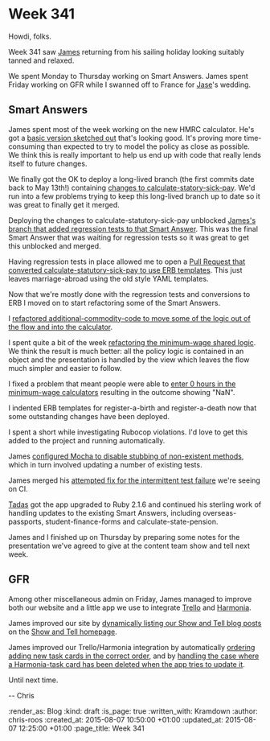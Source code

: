 Week 341
========

Howdi, folks.

Week 341 saw [James][] returning from his sailing holiday looking suitably tanned and relaxed.

We spent Monday to Thursday working on Smart Answers. James spent Friday working on GFR while I swanned off to France for [Jase][]'s wedding.

## Smart Answers

James spent most of the week working on the new HMRC calculator. He's got a [basic version sketched out][pr-1859] that's looking good. It's proving more time-consuming than expected to try to model the policy as close as possible. We think this is really important to help us end up with code that really lends itself to future changes.

We finally got the OK to deploy a long-lived branch (the first commits date back to May 13th!) containing [changes to calculate-statory-sick-pay][pr-1777]. We'd run into a few problems trying to keep this long-lived branch up to date so it was great to finally get it merged.

Deploying the changes to calculate-statutory-sick-pay unblocked [James's branch that added regression tests to that Smart Answer][pr-1821]. This was the final Smart Answer that was waiting for regression tests so it was great to get this unblocked and merged.

Having regression tests in place allowed me to open a [Pull Request that converted calculate-statutory-sick-pay to use ERB templates][pr-1863]. This just leaves marriage-abroad using the old style YAML templates.

Now that we're mostly done with the regression tests and conversions to ERB I moved on to start refactoring some of the Smart Answers.

I [refactored additional-commodity-code to move some of the logic out of the flow and into the calculator][pr-1850].

I spent quite a bit of the week [refactoring the minimum-wage shared logic][pr-1856]. We think the result is much better: all the policy logic is contained in an object and the presentation is handled by the view which leaves the flow much simpler and easier to follow.

I fixed a problem that meant people were able to [enter 0 hours in the minimum-wage calculators][pr-1852] resulting in the outcome showing "NaN".

I indented ERB templates for register-a-birth and register-a-death now that some outstanding changes have been deployed.

I spent a short while investigating Rubocop violations. I'd love to get this added to the project and running automatically.

James [configured Mocha to disable stubbing of non-existent methods][pr-1866], which in turn involved updating a number of existing tests.

James merged his [attempted fix for the intermittent test failure][pr-1816] we're seeing on CI.

[Tadas][] got the app upgraded to Ruby 2.1.6 and continued his sterling work of handling updates to the existing Smart Answers, including overseas-passports, student-finance-forms and calculate-state-pension.

James and I finished up on Thursday by preparing some notes for the presentation we've agreed to give at the content team show and tell next week.

## GFR

Among other miscellaneous admin on Friday, James managed to improve both our website and a little app we use to integrate [Trello][] and [Harmonia][].

James improved our site by [dynamically listing our Show and Tell blog posts][e508d7e] on the [Show and Tell homepage][].

James improved our Trello/Harmonia integration by automatically [ordering adding new task cards in the correct order][7ac7990], and by [handling the case where a Harmonia-task card has been deleted when the app tries to update it][a82bbae].

Until next time.

-- Chris

[7ac7990]: https://github.com/freerange/webhooks/commit/7ac7990bb6a662be6b3345386b572388a03da0e7
[a82bbae]: https://github.com/freerange/webhooks/commit/a82bbae04b644c426d8001e24a0a2364bbca4526
[e508d7e]: https://github.com/freerange/site/commit/e508d7eeddc41615532bbbaae72e2146abe8c900
[Harmonia]: https://harmonia.io/
[James]: /james-mead
[Jase]: http://jasoncale.com/
[pr-1777]: https://github.com/alphagov/smart-answers/pull/1777
[pr-1816]: https://github.com/alphagov/smart-answers/pull/1816
[pr-1821]: https://github.com/alphagov/smart-answers/pull/1821
[pr-1850]: https://github.com/alphagov/smart-answers/pull/1850
[pr-1852]: https://github.com/alphagov/smart-answers/pull/1852
[pr-1856]: https://github.com/alphagov/smart-answers/pull/1856
[pr-1859]: https://github.com/alphagov/smart-answers/pull/1859
[pr-1863]: https://github.com/alphagov/smart-answers/pull/1863
[pr-1866]: https://github.com/alphagov/smart-answers/pull/1866
[Show and Tell homepage]: http://gofreerange.com/show-and-tell-events
[Tadas]: https://github.com/tadast
[Trello]: https://trello.com/

:render_as: Blog
:kind: draft
:is_page: true
:written_with: Kramdown
:author: chris-roos
:created_at: 2015-08-07 10:50:00 +01:00
:updated_at: 2015-08-07 12:25:00 +01:00
:page_title: Week 341
